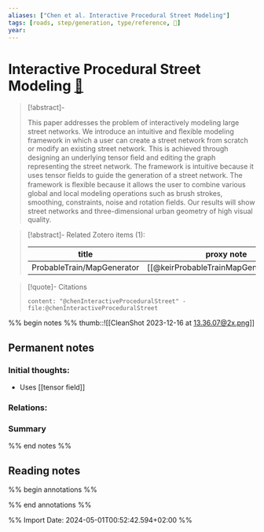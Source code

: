 ```yaml
---
aliases: ["Chen et al. Interactive Procedural Street Modeling"]
tags: [roads, step/generation, type/reference, 🔸]
year: 
---
```

# Interactive Procedural Street Modeling [📖](zotero://select/library/items/BPWVJF56)

> [!abstract]-
> 
> This paper addresses the problem of interactively modeling large street networks. We introduce an intuitive and ﬂexible modeling framework in which a user can create a street network from scratch or modify an existing street network. This is achieved through designing an underlying tensor ﬁeld and editing the graph representing the street network. The framework is intuitive because it uses tensor ﬁelds to guide the generation of a street network. The framework is ﬂexible because it allows the user to combine various global and local modeling operations such as brush strokes, smoothing, constraints, noise and rotation ﬁelds. Our results will show street networks and three-dimensional urban geometry of high visual quality.
> 

> [!abstract]- Related Zotero items (1):  
>
> | title | proxy note | desktopURI |
> | --- | --- | --- |
> | ProbableTrain/MapGenerator | [[@keirProbableTrainMapGenerator2023]] | [Zotero Link](zotero://select/library/items/T8N7VG6S) |  |

> [!quote]- Citations
> 
> ```query
> content: "@chenInteractiveProceduralStreet" -file:@chenInteractiveProceduralStreet
> ```

%% begin notes %%
thumb::![[CleanShot 2023-12-16 at 13.36.07@2x.png]]
## Permanent notes

### Initial thoughts:
- Uses [[tensor field]]

### Relations:


### Summary


%% end notes %%
## Reading notes
%% begin annotations %%

%% end annotations %%



%% Import Date: 2024-05-01T00:52:42.594+02:00 %%
